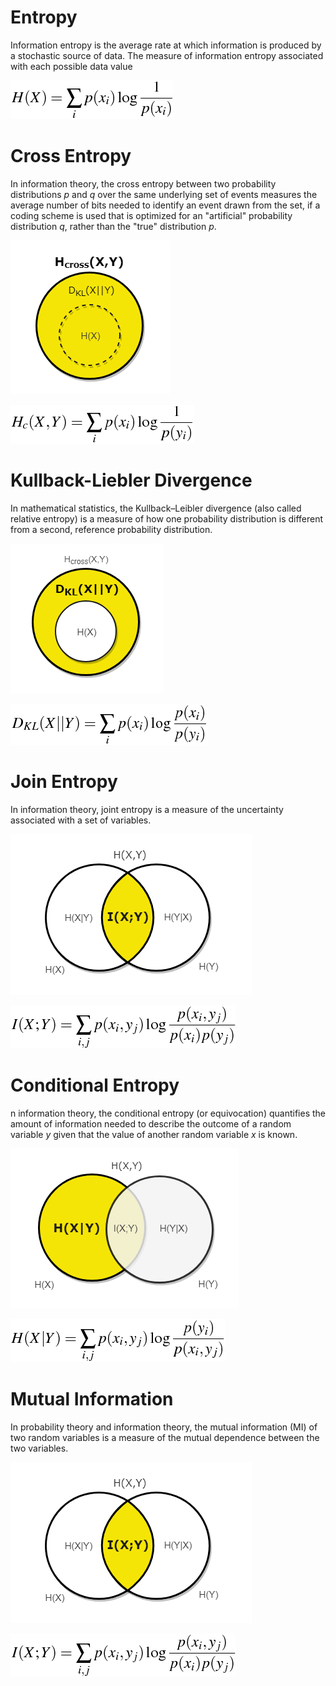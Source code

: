 # Entropy

Information entropy is the average rate at which information is produced by a stochastic source of data. The measure of information entropy associated with each possible data value

![](https://github.com/samsoto/EntroPy/blob/master/resources/images/tex_entropy.png)

 
# Cross Entropy

In information theory, the cross entropy between two probability distributions *p* and *q* over the same underlying set of events measures the average number of bits needed to identify an event drawn from the set, if a coding scheme is used that is optimized for an "artificial" probability distribution *q*, rather than the "true" distribution *p*.

![](https://github.com/samsoto/EntroPy/blob/master/resources/images/venn_cross_entropy.png)

![](https://github.com/samsoto/EntroPy/blob/master/resources/images/tex_cross_entropy.png)

# Kullback-Liebler Divergence

In mathematical statistics, the Kullback–Leibler divergence (also called relative entropy) is a measure of how one probability distribution is different from a second, reference probability distribution.

![](https://github.com/samsoto/EntroPy/blob/master/resources/images/venn_relative_entropy.png)

![](https://github.com/samsoto/EntroPy/blob/master/resources/images/tex_relative_entropy.png)

# Join Entropy

In information theory, joint entropy is a measure of the uncertainty associated with a set of variables.

![](https://github.com/samsoto/EntroPy/blob/master/resources/images/venn_mutual_information.png)

![](https://github.com/samsoto/EntroPy/blob/master/resources/images/tex_mutual_information.png)


# Conditional Entropy

n information theory, the conditional entropy (or equivocation) quantifies the amount of information needed to describe the outcome of a random variable *y* given that the value of another random variable *x* is known.

![](https://github.com/samsoto/EntroPy/blob/master/resources/images/venn_conditional_entropy.png)

![](https://github.com/samsoto/EntroPy/blob/master/resources/images/tex_conditional_entropy.png)

# Mutual Information

In probability theory and information theory, the mutual information (MI) of two random variables is a measure of the mutual dependence between the two variables.

![](https://github.com/samsoto/EntroPy/blob/master/resources/images/venn_mutual_information.png)

![](https://github.com/samsoto/EntroPy/blob/master/resources/images/tex_mutual_information.png)

